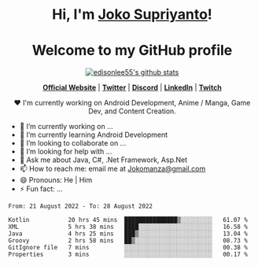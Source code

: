 <h1 align="center">Hi, I'm <a href="https://www.google.com">Joko Supriyanto</a>!</h1>
<h1 align="center">Welcome to my GitHub profile</h1>

<p align="center">
  <a href="https://github.com/jokomanza"><img src="https://github-readme-stats.vercel.app/api?username=jokomanza&hide_border=true&show_icons=true" alt="edisonlee55's github stats"></a>
</p>

<p align="center">
  <strong><a href="https://www.google.com">Official Website</a></strong> |
  <strong><a href="https://twitter.com/jokomanza">Twitter</a></strong> |
  <strong><a href="https://discord.gg/nYXzaUS">Discord</a></strong> |
  <strong><a href="https://www.linkedin.com/in/jokomanza">LinkedIn</a></strong> |
  <strong><a href="https://www.twitch.tv/jokomanza">Twitch</a></strong>
</p>

<p align="center">❤ I'm currently working on Android Development, Anime / Manga, Game Dev, and Content Creation.</p>

- 🔭 I’m currently working on ...
- 🌱 I’m currently learning Android Development
- 👯 I’m looking to collaborate on ...
- 🤔 I’m looking for help with ...
- 💬 Ask me about Java, C#, .Net Framework, Asp.Net
- 📫 How to reach me: email me at Jokomanza@gmail.com
- 😄 Pronouns: He | Him
- ⚡ Fun fact: ...

<!--START_SECTION:waka-->

```text
From: 21 August 2022 - To: 28 August 2022

Kotlin           20 hrs 45 mins  ███████████████▒░░░░░░░░░   61.07 %
XML              5 hrs 38 mins   ████░░░░░░░░░░░░░░░░░░░░░   16.58 %
Java             4 hrs 25 mins   ███▒░░░░░░░░░░░░░░░░░░░░░   13.04 %
Groovy           2 hrs 58 mins   ██▒░░░░░░░░░░░░░░░░░░░░░░   08.73 %
GitIgnore file   7 mins          ░░░░░░░░░░░░░░░░░░░░░░░░░   00.38 %
Properties       3 mins          ░░░░░░░░░░░░░░░░░░░░░░░░░   00.17 %
```

<!--END_SECTION:waka-->
